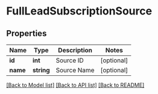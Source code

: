 # FullLeadSubscriptionSource

## Properties
Name | Type | Description | Notes
------------ | ------------- | ------------- | -------------
**id** | **int** | Source ID | [optional] 
**name** | **string** | Source Name | [optional] 

[[Back to Model list]](../../README.md#documentation-for-models) [[Back to API list]](../../README.md#documentation-for-api-endpoints) [[Back to README]](../../README.md)

